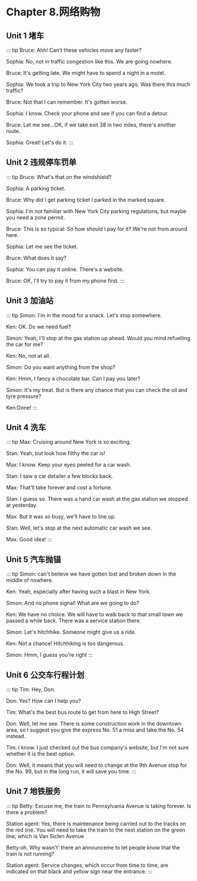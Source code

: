 # Chapter 8.网络购物

## Unit 1 堵车
::: tip
Bruce: Ahh! Can't these vehicles move any faster?

Sophia: No, not in traffic congestion like this. We are going nowhere.

Bruce: It's getting late. We might have to spend a night in a motel.

Sophia: We took a trip to New York City two years ago. Was there this much traffic?

Bruce: Not that I can remember. It's gotten worse.

Sophia: I know. Check your phone and see if you can find a detour.

Bruce: Let me see...OK, if we take exit 38 in two miles, there's another route.

Sophia: Great! Let's do it.
:::

## Unit 2 违规停车罚单
::: tip
Bruce: What's that on the windshield?

Sophia: A parking ticket.

Bruce: Why did I get parking ticket I parked in the marked square.

Sophia: I'm not familiar with New York City parking regulations, but maybe
you need a zone permit.

Bruce: This is so typical. So how should I pay for it? We're not from around
here.

Sophia: Let me see the ticket.

Bruce: What does it say?

Sophia: You can pay it online. There's a website.

Bruce: OK, I'll try to pay it from my phone first.
:::

## Unit 3 加油站
::: tip
Simon: I'm in the mood for a snack. Let's stop somewhere.

Ken: OK. Do we need fuel?

Simon: Yeah, I'll stop at the gas station up ahead. Would you mind refuelling
the car for me?

Ken: No, not at all.

Simon: Do you want anything from the shop?

Ken: Hmm, I fancy a chocolate bar. Can I pay you later?

Simon: It's my treat. But is there any chance that you can check the oil and
tyre pressure?

Ken:Done!
:::
## Unit 4 洗车

::: tip
Max: Cruising around New York is so exciting.

Stan: Yeah, but look how filthy the car is!

Max: I know. Keep your eyes peeled for a car wash.

Stan: I saw a car detailer a few blocks back.

Max: That'll take forever and cost a fortune.

Stan: I guess so. There was a hand car wash at the gas station we stopped
at yesterday.

Max: But it was so busy, we'll have to line up.

Stan: Well, let's stop at the next automatic car wash we see.

Max: Good idea!
:::

## Unit 5 汽车抛锚

::: tip
Simon: can't believe we have gotten lost and broken down in the middle of nowhere.

Ken: Yeah, especially after having such a blast in New York.

Simon: And no phone signal! What are we going to do?

Ken: We have no choice. We will have to walk back to that small town we
passed a while back. There was a service station there.

Simon: Let's hitchhike. Someone might give us a ride.

Ken: Not a chance! Hitchhiking is too dangerous.

Simon: Hmm, I guess you're right
:::


## Unit 6 公交车行程计划

::: tip
Tim: Hey, Don.

Don: Yes? How can I help you?

Tim: What's the best bus route to get from here to High Street?

Don: Well, let me see. There is some construction work in the downtown
area, so I suggest you give the express No. 51 a miss and take the No.
54 instead.

Tim: I know. I just checked out the bus company's website, but I'm not sure
whether it is the best option.

Don: Well, it means that you will need to change at the 9th Avenue stop for
the No. 99, but in the long run, it will save you time.
:::


## Unit 7 地铁服务

::: tip
Betty: Excuse me, the train to Pennsylvania Avenue is taking forever.
Is there a problem?

Station agent: Yes, there is maintenance being carried out to the tracks on
the red line. You will need to take the train to the next station
on the green line, which is Van Siclen Avenue

Betty:oh. Why wasn't' there an announceme to let people know
that the train is not running?

Station agent: Service changes, which occur from time to time, are indicated
on that black and yellow sign near the entrance.
:::